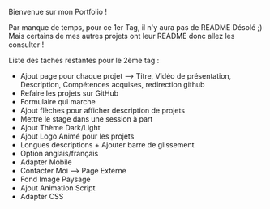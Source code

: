 Bienvenue sur mon Portfolio !

Par manque de temps, pour ce 1er Tag, il n'y aura pas de README Désolé ;)
Mais certains de mes autres projets ont leur README donc allez les consulter !

Liste des tâches restantes pour le 2ème tag :

- Ajout page pour chaque projet --> Titre, Vidéo de présentation, Description, Compétences acquises, redirection github
- Refaire les projets sur GitHub
- Formulaire qui marche
- Ajout flèches pour afficher description de projets
- Mettre le stage dans une session à part
- Ajout Thème Dark/Light
- Ajout Logo Animé pour les projets
- Longues descriptions + Ajouter barre de glissement
- Option anglais/français
- Adapter Mobile
- Contacter Moi --> Page Externe
- Fond Image Paysage
- Ajout Animation Script
- Adapter CSS